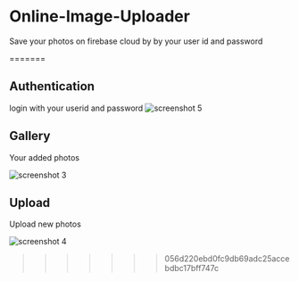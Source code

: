 # Online-Image-Uploader
Save your photos on firebase cloud by by your user id and password

=======
## Authentication
login with your userid and password
![screenshot 5](https://user-images.githubusercontent.com/33967582/39249203-f621d92a-4852-11e8-8142-fac206d3ead8.png)

## Gallery
Your added photos

![screenshot 3](https://user-images.githubusercontent.com/33967582/39248856-13fb3c12-4852-11e8-8e58-40bf24d9998e.png)

## Upload
Upload new photos

![screenshot 4](https://user-images.githubusercontent.com/33967582/39248917-3f2d03fc-4852-11e8-952b-70a5323abb96.png)
>>>>>>> 056d220ebd0fc9db69adc25accebdbc17bff747c
